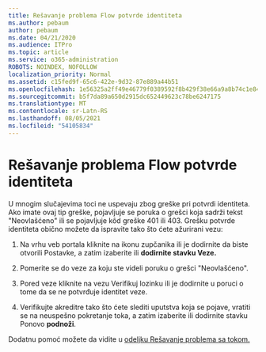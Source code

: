 ```yaml
---
title: Rešavanje problema Flow potvrde identiteta
ms.author: pebaum
author: pebaum
ms.date: 04/21/2020
ms.audience: ITPro
ms.topic: article
ms.service: o365-administration
ROBOTS: NOINDEX, NOFOLLOW
localization_priority: Normal
ms.assetid: c15fed9f-65c6-422e-9d32-87e889a44b51
ms.openlocfilehash: 1e56325a2ff49e46779f0389592f8b429f38e66a9a8b74c1e84742768ce25437
ms.sourcegitcommit: b5f7da89a650d2915dc652449623c78be6247175
ms.translationtype: MT
ms.contentlocale: sr-Latn-RS
ms.lasthandoff: 08/05/2021
ms.locfileid: "54105834"
---
```

# <a name="troubleshoot-flow-authentication-errors"></a>Rešavanje problema Flow potvrde identiteta

U mnogim slučajevima toci ne uspevaju zbog greške pri potvrdi identiteta. Ako imate ovaj tip greške, pojavljuje se poruka o grešci koja sadrži tekst "Neovlašćeno" ili se pojavljuje kôd greške 401 ili 403. Grešku potvrde identiteta obično možete da ispravite tako što ćete ažurirani vezu:
  
1. Na vrhu veb portala kliknite na ikonu zupčanika ili je dodirnite da biste otvorili Postavke, a zatim izaberite ili **dodirnite stavku Veze.**
    
2. Pomerite se do veze za koju ste videli poruku o grešci "Neovlašćeno".
    
3. Pored veze kliknite na vezu  Verifikuj lozinku ili je dodirnite u poruci o tome da se ne potvrđuje identitet veze. 
    
4. Verifikujte akreditre tako što ćete slediti uputstva koja se pojave, vratiti se na neuspešno pokretanje toka, a zatim izaberite ili dodirnite stavku Ponovo **podnoži**.
    
Dodatnu pomoć možete da vidite u [odeljku Rešavanje problema sa tokom.](https://go.microsoft.com/fwlink/?linkid=872110)
  

